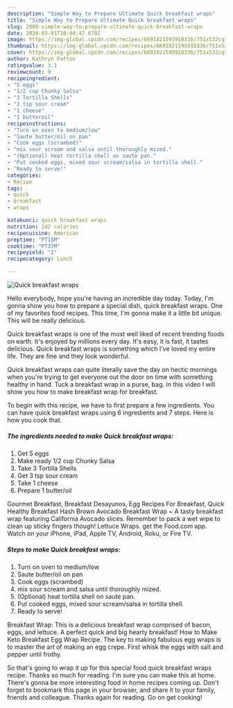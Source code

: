 ```yaml
---
description: "Simple Way to Prepare Ultimate Quick breakfast wraps"
title: "Simple Way to Prepare Ultimate Quick breakfast wraps"
slug: 2080-simple-way-to-prepare-ultimate-quick-breakfast-wraps
date: 2020-05-01T10:04:47.670Z
image: https://img-global.cpcdn.com/recipes/6691821595918336/751x532cq70/quick-breakfast-wraps-recipe-main-photo.jpg
thumbnail: https://img-global.cpcdn.com/recipes/6691821595918336/751x532cq70/quick-breakfast-wraps-recipe-main-photo.jpg
cover: https://img-global.cpcdn.com/recipes/6691821595918336/751x532cq70/quick-breakfast-wraps-recipe-main-photo.jpg
author: Kathryn Patton
ratingvalue: 3.1
reviewcount: 9
recipeingredient:
- "5 eggs"
- "1/2 cup Chunky Salsa"
- "3 Tortilla Shells"
- "3 tsp sour cream"
- "1 cheese"
- "1 butteroil"
recipeinstructions:
- "Turn on oven to medium/low"
- "Saute butter/oil on pan"
- "Cook eggs (scrambed)"
- "mix sour scream and salsa until thoroughly mized."
- "(Optional) heat tortilla shell on saute pan."
- "Put cooked eggs, mixed sour scream/salsa in tortilla shell."
- "Ready to serve!"
categories:
- Recipe
tags:
- quick
- breakfast
- wraps

katakunci: quick breakfast wraps 
nutrition: 242 calories
recipecuisine: American
preptime: "PT15M"
cooktime: "PT37M"
recipeyield: "2"
recipecategory: Lunch

---
```



![Quick breakfast wraps](https://img-global.cpcdn.com/recipes/6691821595918336/751x532cq70/quick-breakfast-wraps-recipe-main-photo.jpg)

Hello everybody, hope you're having an incredible day today. Today, I'm gonna show you how to prepare a special dish, quick breakfast wraps. One of my favorites food recipes. This time, I'm gonna make it a little bit unique. This will be really delicious.

Quick breakfast wraps is one of the most well liked of recent trending foods on earth. It's enjoyed by millions every day. It's easy, it is fast, it tastes delicious. Quick breakfast wraps is something which I've loved my entire life. They are fine and they look wonderful.

Quick breakfast wraps can quite literally save the day on hectic mornings when you&#39;re trying to get everyone out the door on time with something healthy in hand. Tuck a breakfast wrap in a purse, bag. In this video I will show you how to make breakfast wrap for breakfast.


To begin with this recipe, we have to first prepare a few ingredients. You can have quick breakfast wraps using 6 ingredients and 7 steps. Here is how you cook that.

<!--inarticleads1-->

##### The ingredients needed to make Quick breakfast wraps:

1. Get 5 eggs
1. Make ready 1/2 cup Chunky Salsa
1. Take 3 Tortilla Shells
1. Get 3 tsp sour cream
1. Take 1 cheese
1. Prepare 1 butter/oil


Gourmet Breakfast, Breakfast Desayunos, Egg Recipes For Breakfast, Quick Healthy Breakfast Hash Brown Avocado Breakfast Wrap ~ A tasty breakfast wrap featuring California Avocado slices. Remember to pack a wet wipe to clean up sticky fingers though! Lettuce Wraps. get the Food.com app. Watch on your iPhone, iPad, Apple TV, Android, Roku, or Fire TV. 

<!--inarticleads2-->

##### Steps to make Quick breakfast wraps:

1. Turn on oven to medium/low
1. Saute butter/oil on pan
1. Cook eggs (scrambed)
1. mix sour scream and salsa until thoroughly mized.
1. (Optional) heat tortilla shell on saute pan.
1. Put cooked eggs, mixed sour scream/salsa in tortilla shell.
1. Ready to serve!


Breakfast Wrap: This is a delicious breakfast wrap comprised of bacon, eggs, and lettuce. A perfect quick and big hearty breakfast! How to Make Keto Breakfast Egg Wrap Recipe. The key to making fabulous egg wraps is to master the art of making an egg crepe. First whisk the eggs with salt and pepper until frothy. 

So that's going to wrap it up for this special food quick breakfast wraps recipe. Thanks so much for reading. I'm sure you can make this at home. There's gonna be more interesting food in home recipes coming up. Don't forget to bookmark this page in your browser, and share it to your family, friends and colleague. Thanks again for reading. Go on get cooking!
